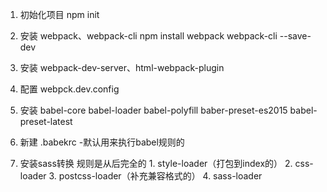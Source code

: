 1. 初始化项目    npm init
2. 安装 webpack、webpack-cli   npm install webpack webpack-cli --save-dev
3. 安装 webpack-dev-server、html-webpack-plugin
4. 配置 webpck.dev.config
5. 安装 babel-core babel-loader babel-polyfill baber-preset-es2015 babel-preset-latest 
6. 新建 .babekrc  -默认用来执行babel规则的

7. 安装sass转换  规则是从后完全的
			1. style-loader（打包到index的）
			2. css-loader
			3. postcss-loader（补充兼容格式的）
			4. sass-loader
